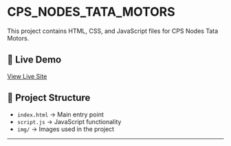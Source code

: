 # CPS_NODES_TATA_MOTORS

This project contains HTML, CSS, and JavaScript files for CPS Nodes Tata Motors.

## 🚀 Live Demo
[View Live Site](https://alanjoseph77.github.io/CPS_NODES_TATA_MOTORS/)

## 📂 Project Structure
- `index.html` → Main entry point  
- `script.js` → JavaScript functionality  
- `img/` → Images used in the project  

---
